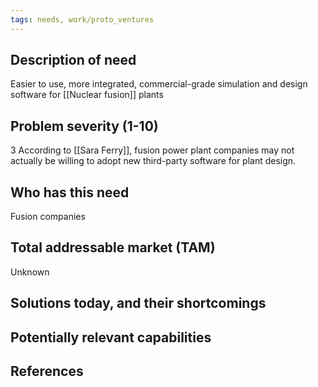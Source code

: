```yaml
---
tags: needs, work/proto_ventures
---
```


## Description of need
Easier to use, more integrated, commercial-grade simulation and design software for [[Nuclear fusion]] plants

## Problem severity (1-10)
3
According to [[Sara Ferry]], fusion power plant companies may not actually be willing to adopt new third-party software for plant design.

## Who has this need
Fusion companies

## Total addressable market (TAM)
Unknown
## Solutions today, and their shortcomings

## Potentially relevant capabilities

## References

